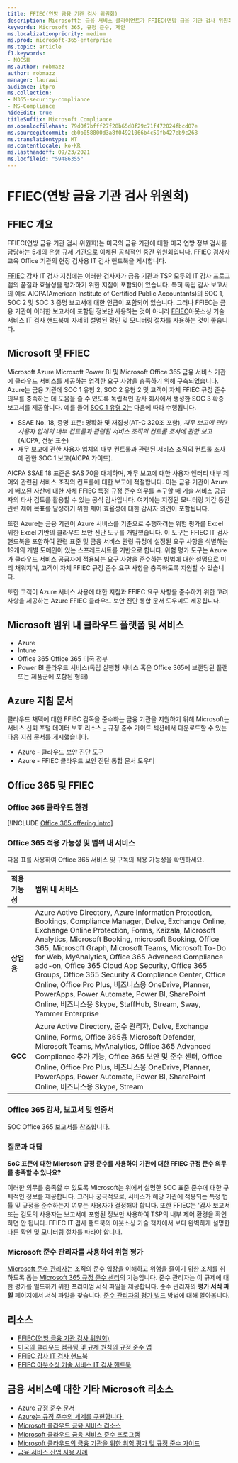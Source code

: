 ```yaml
---
title: FFIEC(연방 금융 기관 검사 위원회)
description: Microsoft는 금융 서비스 클라이언트가 FFIEC(연방 금융 기관 검사 위원회)의 감사 요구 사항을 준수할 수 있습니다.
keywords: Microsoft 365, 규정 준수, 제안
ms.localizationpriority: medium
ms.prod: microsoft-365-enterprise
ms.topic: article
f1.keywords:
- NOCSH
ms.author: robmazz
author: robmazz
manager: laurawi
audience: itpro
ms.collection:
- M365-security-compliance
- MS-Compliance
hideEdit: true
titleSuffix: Microsoft Compliance
ms.openlocfilehash: 79d0f7bfff27f28b65d8f29c71f472024fbcd07e
ms.sourcegitcommit: cb0b058800d3a8f04921066b4c59fb427eb9c268
ms.translationtype: MT
ms.contentlocale: ko-KR
ms.lasthandoff: 09/23/2021
ms.locfileid: "59486355"
---
```

# <a name="federal-financial-institutions-examination-council-ffiec"></a>FFIEC(연방 금융 기관 검사 위원회)

## <a name="ffiec-overview"></a>FFIEC 개요

FFIEC(연방 금융 기관 검사 위원회)는 미국의 금융 기관에 대한 미국 연방 정부 검사를 담당하는 5개의 은행 규제 기관으로 이체된 공식적인 중간 위원회입니다. FFIEC 검사자 교육 Office 기관의 현장 검사용 IT 검사 핸드북을 게시합니다.

[FFIEC](https://ithandbook.ffiec.gov/it-booklets/audit.aspx) 감사 IT 검사 지침에는 이러한 검사자가 금융 기관과 TSP 모두의 IT 감사 프로그램의 품질과 효율성을 평가하기 위한 지침이 포함되어 있습니다. 특히 독립 감사 보고서의 예로 AICPA(American Institute of Certified Public Accountants)의 SOC 1, SOC 2 및 SOC 3 증명 보고서에 대한 언급이 포함되어 있습니다. 그러나 FFIEC는 금융 기관이 이러한 보고서에 포함된 정보만 사용하는 것이 아니라 [FFIEC](https://ithandbook.ffiec.gov/it-booklets/outsourcing-technology-services.aspx)아웃소싱 기술 서비스 IT 검사 핸드북에 자세히 설명된 확인 및 모니터링 절차를 사용하는 것이 좋습니다.

## <a name="microsoft-and-ffiec"></a>Microsoft 및 FFIEC

Microsoft Azure Microsoft Power BI 및 Microsoft Office 365 금융 서비스 기관에 클라우드 서비스를 제공하는 엄격한 요구 사항을 충족하기 위해 구축되었습니다. Azure는 금융 기관에 SOC 1 유형 2, SOC 2 유형 2 및 고객이 자체 FFIEC 규정 준수 의무를 충족하는 데 도움을 줄 수 있도록 독립적인 감사 회사에서 생성한 SOC 3 확증 보고서를 제공합니다. 예를 들어 [SOC 1 유형 2는](./offering-soc-1.md) 다음에 따라 수행됩니다.

- SSAE No. 18, 증명 표준: 명확화 및 재집성(AT-C 320조 포함), *재무 보고에 관한 사용자 업체의 내부 컨트롤과 관련된 서비스 조직의 컨트롤 조사에 관한 보고*(AICPA, 전문 표준)
- 재무 보고에 관한 사용자 업체의 내부 컨트롤과 관련된 서비스 조직의 컨트롤 조사에 관한 SOC 1 보고(AICPA 가이드).

AICPA SSAE 18 표준은 SAS 70을 대체하며, 재무 보고에 대한 사용자 엔터티 내부 제어와 관련된 서비스 조직의 컨트롤에 대한 보고에 적절합니다. 이는 금융 기관이 Azure에 배포된 자산에 대한 자체 FFIEC 특정 규정 준수 의무를 추구할 때 기술 서비스 공급자의 타사 검토를 활용할 수 있는 공식 감사입니다. 여기에는 지정된 모니터링 기간 동안 관련 제어 목표를 달성하기 위한 제어 효율성에 대한 감사자 의견이 포함됩니다.

또한 Azure는 금융 기관이 Azure 서비스를 기준으로 수행하려는 위험 평가를 Excel 위한 Excel 기반의 클라우드 보안 진단 도구를 개발했습니다. 이 도구는 FFIEC IT 검사 핸드북을 포함하여 관련 표준 및 금융 서비스 관련 규정에 설정된 요구 사항을 식별하는 19개의 개별 도메인이 있는 스프레드시트를 기반으로 합니다.  위험 평가 도구는 Azure가 클라우드 서비스 공급자에 적용되는 요구 사항을 준수하는 방법에 대한 설명으로 미리 채워지며, 고객이 자체 FFIEC 규정 준수 요구 사항을 충족하도록 지원할 수 있습니다.

또한 고객이 Azure 서비스 사용에 대한 지침과 FFIEC 요구 사항을 준수하기 위한 고려 사항을 제공하는 Azure FFIEC 클라우드 보안 진단 통합 문서 도우미도 제공됩니다.

## <a name="microsoft-in-scope-cloud-platforms--services"></a>Microsoft 범위 내 클라우드 플랫폼 및 서비스

- Azure
- Intune
- Office 365 Office 365 미국 정부
- Power BI 클라우드 서비스(독립 실행형 서비스 혹은 Office 365에 브랜딩된 플랜 또는 제품군에 포함된 형태)

## <a name="azure-guidance-documents"></a>Azure 지침 문서

클라우드 채택에 대한 FFIEC 감독을 준수하는 금융 기관을 지원하기 위해 Microsoft는 서비스 신뢰 포털 데이터 보호 리소스 [-](https://servicetrust.microsoft.com/ViewPage/TrustDocumentsV3) 규정 준수 가이드 섹션에서 다운로드할 수 있는 다음 지침 문서를 게시했습니다.

- Azure - 클라우드 보안 진단 도구
- Azure - FFIEC 클라우드 보안 진단 통합 문서 도우미

## <a name="office-365-and-ffiec"></a>Office 365 및 FFIEC

### <a name="office-365-cloud-environments"></a>Office 365 클라우드 환경

[!INCLUDE [Office 365 offering intro](../includes/o365-offering-introduction.md)]

### <a name="office-365-applicability-and-in-scope-services"></a>Office 365 적용 가능성 및 범위 내 서비스

다음 표를 사용하여 Office 365 서비스 및 구독의 적용 가능성을 확인하세요.

| **적용 가능성** | **범위 내 서비스** |
|:------------------|:----------------------|
| **상업용** | Azure Active Directory, Azure Information Protection, Bookings, Compliance Manager, Delve, Exchange Online, Exchange Online Protection, Forms, Kaizala, Microsoft Analytics, Microsoft Booking, microsoft Booking, Office 365, Microsoft Graph, Microsoft Teams, Microsoft To-Do for Web, MyAnalytics, Office 365 Advanced Compliance add-on, Office 365 Cloud App Security, Office 365 Groups, Office 365 Security & Compliance Center, Office Online, Office Pro Plus, 비즈니스용 OneDrive, Planner, PowerApps, Power Automate, Power BI, SharePoint Online, 비즈니스용 Skype, StaffHub, Stream, Sway, Yammer Enterprise |
| **GCC** | Azure Active Directory, 준수 관리자, Delve, Exchange Online, Forms, Office 365용 Microsoft Defender, Microsoft Teams, MyAnalytics, Office 365 Advanced Compliance 추가 기능, Office 365 보안 및 준수 센터, Office Online, Office Pro Plus, 비즈니스용 OneDrive, Planner, PowerApps, Power Automate, Power BI, SharePoint Online, 비즈니스용 Skype, Stream |

### <a name="office-365-audits-reports-and-certificates"></a>Office 365 감사, 보고서 및 인증서

SOC Office 365 보고서를 참조합니다.

### <a name="frequently-asked-questions"></a>질문과 대답

**SoC 표준에 대한 Microsoft 규정 준수를 사용하여 기관에 대한 FFIEC 규정 준수 의무를 충족할 수 있나요?**

이러한 의무를 충족할 수 있도록 Microsoft는 위에서 설명한 SOC 표준 준수에 대한 구체적인 정보를 제공합니다. 그러나 궁극적으로, 서비스가 해당 기관에 적용되는 특정 법률 및 규정을 준수하는지 여부는 사용자가 결정해야 합니다. 또한 FFIEC는 '감사 보고서 또는 검토의 사용자는 보고서에 포함된 정보만 사용하여 TSP의 내부 제어 환경을 확인하면 안 됩니다. FFIEC IT 검사 핸드북의 아웃소싱 [](https://ithandbook.ffiec.gov/it-booklets/outsourcing-technology-services.aspx) 기술 책자에서 보다 완벽하게 설명한 다른 확인 및 모니터링 절차를 따라야 합니다.

### <a name="use-microsoft-compliance-manager-to-assess-your-risk"></a>Microsoft 준수 관리자를 사용하여 위험 평가

[Microsoft 준수 관리자](/microsoft-365/compliance/compliance-manager)는 조직의 준수 입장을 이해하고 위험을 줄이기 위한 조치를 취하도록 돕는 [Microsoft 365 규정 준수 센터](/microsoft-365/compliance/microsoft-365-compliance-center)의 기능입니다. 준수 관리자는 이 규제에 대한 평가를 빌드하기 위한 프리미엄 서식 파일을 제공합니다. 준수 관리자의 **평가 서식 파일** 페이지에서 서식 파일을 찾습니다. [준수 관리자의 평가 빌드](/microsoft-365/compliance/compliance-manager-assessments) 방법에 대해 알아봅니다.

## <a name="resources"></a>리소스

- [FFIEC(연방 금융 기관 검사 위원회)](https://www.ffiec.gov/)
- [미국의 클라우드 컴퓨팅 및 규제 원칙의 규정 준수 맵](https://servicetrust.microsoft.com/ViewPage/TrustDocuments?command=Download&downloadType=Document&downloadId=5b483567-00b0-4d86-96ae-ee887dadb61c&docTab=6d000410-c9e9-11e7-9a91-892aae8839ad_Compliance_Guides)
- [FFIEC 감사 IT 검사 핸드북](https://ithandbook.ffiec.gov/it-booklets/audit.aspx)
- [FFIEC 아웃소싱 기술 서비스 IT 검사 핸드북](https://ithandbook.ffiec.gov/it-booklets/outsourcing-technology-services.aspx)

## <a name="other-microsoft-resources-for-financial-services"></a>금융 서비스에 대한 기타 Microsoft 리소스

- [Azure 규정 준수 문서](/azure/compliance/)
- [Azure는 규정 준수의 세계를 구현합니다.](https://azure.microsoft.com/resources/azure-enables-a-world-of-compliance/)
- [Microsoft 클라우드 금융 서비스 리소스](https://servicetrust.microsoft.com/viewpage/financialservicesoverview)
- [Microsoft 클라우드 금융 서비스 준수 프로그램](https://aka.ms/FSCP-Print)
- [Microsoft 클라우드의 금융 기관을 위한 위험 평가 및 규정 준수 가이드](https://azure.microsoft.com/resources/risk-assessment-and-compliance-guide-for-financial-institutions-in-the-microsoft-cloud-/)
- [금융 서비스 산업 사용 사례](/azure/industry/financial/)
